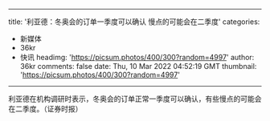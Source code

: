 
---
title: '利亚德：冬奥会的订单一季度可以确认 慢点的可能会在二季度'
categories: 
 - 新媒体
 - 36kr
 - 快讯
headimg: 'https://picsum.photos/400/300?random=4997'
author: 36kr
comments: false
date: Thu, 10 Mar 2022 04:52:19 GMT
thumbnail: 'https://picsum.photos/400/300?random=4997'
---

<div>   
利亚德在机构调研时表示，冬奥会的订单正常一季度可以确认，有些慢点的可能会在二季度。（证券时报）  
</div>
            